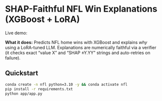 # SHAP-Faithful NFL Win Explanations (XGBoost + LoRA)

Live demo: [<HF Space URL>](https://huggingface.co/spaces/anegrut/XAI-LoRA-NFL)

**What it does:** Predicts NFL home wins with XGBoost and explains *why* using a LoRA-tuned LLM. Explanations are numerically faithful via a verifier (it checks exact “value X” and “SHAP ±Y.YY” strings and auto-retries on failure).

## Quickstart
```bash
conda create -n nfl python=3.10 -y && conda activate nfl
pip install -r requirements.txt
python app/app.py
